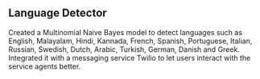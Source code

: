 ## Language Detector
Created a Multinomial Naive Bayes model to detect languages such as English, Malayalam, Hindi, Kannada, French, Spanish, Portuguese, Italian, Russian, Swedish, Dutch, Arabic, Turkish, German, Danish and Greek. Integrated it with a messaging service Twilio to let users interact with the service agents better.

